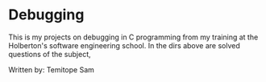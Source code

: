 # Debugging
This is my projects on debugging in C programming from my training at the Holberton's software engineering school.  In the dirs above are solved questions of the subject,

Written by:
Temitope Sam
